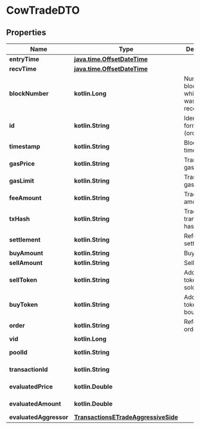 
# CowTradeDTO

## Properties
Name | Type | Description | Notes
------------ | ------------- | ------------- | -------------
**entryTime** | [**java.time.OffsetDateTime**](java.time.OffsetDateTime.md) |  |  [optional]
**recvTime** | [**java.time.OffsetDateTime**](java.time.OffsetDateTime.md) |  |  [optional]
**blockNumber** | **kotlin.Long** | Number of block in which entity was recorded. |  [optional]
**id** | **kotlin.String** | Identifier, format: (order id)|(transaction hash)|(event index). |  [optional]
**timestamp** | **kotlin.String** | Block&#39;s timestamp. |  [optional]
**gasPrice** | **kotlin.String** | Transaction&#39;s gas price. |  [optional]
**gasLimit** | **kotlin.String** | Transaction&#39;s gas limit. |  [optional]
**feeAmount** | **kotlin.String** | Trade&#39;s fee amount. |  [optional]
**txHash** | **kotlin.String** | Trade event transaction hash. |  [optional]
**settlement** | **kotlin.String** | Reference to settlement. |  [optional]
**buyAmount** | **kotlin.String** | Buy amount. |  [optional]
**sellAmount** | **kotlin.String** | Sell amount. |  [optional]
**sellToken** | **kotlin.String** | Address of token that is sold. |  [optional]
**buyToken** | **kotlin.String** | Address of token that is bought. |  [optional]
**order** | **kotlin.String** | Reference to order. |  [optional]
**vid** | **kotlin.Long** |  |  [optional]
**poolId** | **kotlin.String** |  |  [optional] [readonly]
**transactionId** | **kotlin.String** |  |  [optional] [readonly]
**evaluatedPrice** | **kotlin.Double** |  |  [optional] [readonly]
**evaluatedAmount** | **kotlin.Double** |  |  [optional] [readonly]
**evaluatedAggressor** | [**TransactionsETradeAggressiveSide**](TransactionsETradeAggressiveSide.md) |  |  [optional]



